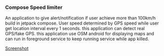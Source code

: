 ### Compose Speed limiter
An application to give alert/notification if user achieve more than 100km/h build in jetpack compose.  User speed determined by GPS speed while user get location interval every 1 seconds. this application can detect real GPS/fake GPS. this application use OSM android for displaying maps and can run in foreground service to keep running service while app killed.

[Screenshot](https://github.com/samseptiano/compose-speed-limiter/tree/main/screenshot "Screenshot")
